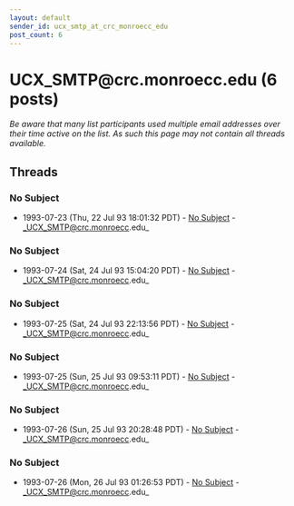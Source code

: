 ```yaml
---
layout: default
sender_id: ucx_smtp_at_crc_monroecc_edu
post_count: 6
---
```


# UCX_SMTP<span>@</span>crc.monroecc.edu (6 posts)

_Be aware that many list participants used multiple email addresses over their time active on the list. As such this page may not contain all threads available._

## Threads

### No Subject
+ 1993-07-23 (Thu, 22 Jul 93 18:01:32 PDT) - [No Subject](/archive/1993/07/daac3e8a8e55461a467b33f5b639786a1cff742e33bd486231084802a1586ec6) - _UCX_SMTP@crc.monroecc.edu_

### No Subject
+ 1993-07-24 (Sat, 24 Jul 93 15:04:20 PDT) - [No Subject](/archive/1993/07/3cae6d1543b0f4cfc4d66e4080393dbdb7b9968df66d70de9c2f9b24961c11e3) - _UCX_SMTP@crc.monroecc.edu_

### No Subject
+ 1993-07-25 (Sat, 24 Jul 93 22:13:56 PDT) - [No Subject](/archive/1993/07/531ac7b21a1af1dcc0d5be6864562ed54db3898eabac1bcc3cb36b53ae408a8d) - _UCX_SMTP@crc.monroecc.edu_

### No Subject
+ 1993-07-25 (Sun, 25 Jul 93 09:53:11 PDT) - [No Subject](/archive/1993/07/6167e2ae38f6ccbe86b7414400d47b758c8365d0efeaf89994fef49e4e782d2c) - _UCX_SMTP@crc.monroecc.edu_

### No Subject
+ 1993-07-26 (Sun, 25 Jul 93 20:28:48 PDT) - [No Subject](/archive/1993/07/81a8ffa239935b4c54b6eaf624faa3033db8c1c55a558c884dd16ba57dd8602b) - _UCX_SMTP@crc.monroecc.edu_

### No Subject
+ 1993-07-26 (Mon, 26 Jul 93 01:26:53 PDT) - [No Subject](/archive/1993/07/28c49a1a5d624474c1985f517fcf913bb9984a6b5add9cab7eb10379b2386aef) - _UCX_SMTP@crc.monroecc.edu_

